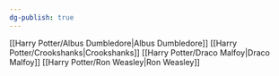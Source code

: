 ```yaml
---
dg-publish: true
---
```

[[Harry Potter/Albus Dumbledore\|Albus Dumbledore]]
[[Harry Potter/Crookshanks\|Crookshanks]]
[[Harry Potter/Draco Malfoy\|Draco Malfoy]]
[[Harry Potter/Ron Weasley\|Ron Weasley]]

